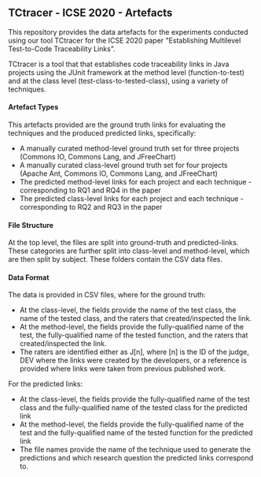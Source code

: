 
## TCtracer - ICSE 2020 - Artefacts
This repository provides the data artefacts for the experiments conducted using our tool TCtracer for the ICSE 2020 paper "Establishing Multilevel Test-to-Code Traceability Links".

TCtracer is a tool that that establishes code traceability links in Java projects using the JUnit framework at the method level (function-to-test) and at the class level (test-class-to-tested-class), using a variety of techniques.
#### Artefact Types
This artefacts provided are the ground truth links for evaluating the techniques and the produced predicted links, specifically:

 - A manually curated method-level ground truth set for three projects (Commons IO, Commons Lang, and JFreeChart)
 - A manually curated class-level ground truth set for four projects (Apache Ant, Commons IO, Commons Lang, and JFreeChart)
 - The predicted method-level links for each project and each technique - corresponding to RQ1 and RQ4 in the paper
 - The predicted class-level links for each project and each technique - corresponding to RQ2 and RQ3 in the paper

#### File Structure
At the top level, the files are split into ground-truth and predicted-links. These categories are further split into class-level and method-level, which are then split by subject. These folders contain the CSV data files.

#### Data Format

The data is provided in CSV files, where for the ground truth: 

 - At the class-level, the fields provide the name of the test class, the name of the tested class, and the raters that created/inspected the link.
 - At the method-level, the fields provide the fully-qualified name of the test, the fully-qualified name of the tested function, and the raters that created/inspected the link.
 - The raters are identified either as J[n], where [n] is the ID of the judge, DEV where the links were created by the developers, or a reference is provided where links were taken from previous published work.

For the predicted links:

 - At the class-level, the fields provide the fully-qualified name of the test class and the fully-qualified name of the tested class for the predicted link
 - At the method-level, the fields provide the fully-qualified name of the test and the fully-qualified name of the tested function for the predicted link
 - The file names provide the name of the technique used to generate the predictions and which research question the predicted links correspond to.
